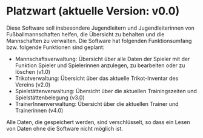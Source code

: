 # Platzwart (aktuelle Version: v0.0)
Diese Software soll insbesondere Jugendleitern und Jugendleiterinnen von Fußballmannschaften helfen, die Übersicht zu behalten und die Mannschaften zu verwalten. 
Die Software hat folgenden Funktionsumfang bzw. folgende Funktionen sind geplant: 
* Mannschaftsverwaltung: Übersicht über alle Daten der Spieler mit der Funktion Spieler und Spielerinnen anzulegen, zu bearbeiten oder zu löschen (v1.0)
* Trikotverwaltung: Übersicht über das aktuelle Trikot-Inventar des Vereins (v2.0)
* Spielstättenverwaltung: Übersicht über die aktuellen Trainingszeiten und Spielstättenbelegung (v3.0)
* TrainerInnenverwaltung: Übersicht über die aktuellen Trainer und Trainerinnen (v4.0)

Alle Daten, die gespeichert werden, sind verschlüsselt, so dass ein Lesen von Daten ohne die Software nicht möglich ist.
